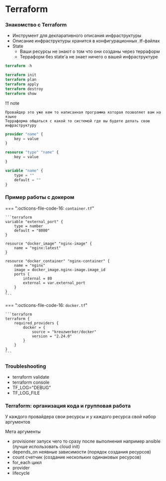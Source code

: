 # Terraform 

### Знакомство с Terraform

- Инструмент для декларативного описания инфраструктуры
- Описание инфраструктуры хранится в конфигурационных .tf-файлах
- State
    * Ваши ресурсы не знают о том что они созданы через терраформ
    * Терраформ без state'a не знает ничего о вашей инфраструктуре

```terraform
terraform -h

terraform init
terraform plan
terraform apply
terraform destroy
terraform show
```
!!! note

    Провайдер это уже кем то написанная программа которая позволяет вам на языке
    Терраформа общаться с какой то системой где вы будете делать свою инфраструктуру

```terraform
provider "name" {
    key = value
}

resource "type" "name" {
    key = value
}

variable "name" {
    type = ""
    default = ""
}
```

### Пример работы с докером

=== ":octicons-file-code-16: `container.tf`"

    ```terraform
    variable "external_port" { 
        type = number
        default = "8080"
    }

    resource "docker_image" "nginx-image" {
        name = "nginx:latest"
    }

    resource "docker_container" "nginx-container" {
        name = "nginx"
        image = docker_image.nginx-image.image_id
        ports {
            internal = 80
            external = var.external_port
        }
    }
    ```

=== ":octicons-file-code-16: `docker.tf`"

    ```terraform
    terraform {
        required_providers {
            docker = {
                source = "kreuzwerker/docker"
                version = "2.24.0"
            }
        }
    }
    ```

### Troubleshooting
- terraform validate
- terraform console
- TF_LOG="DEBUG"
- TF_LOG_FILE


### Terraform: организация кода и групповая работа

У каждого провайдера свои ресурсы и у каждого ресурса свой набор аргументов

Мета аргументы

- provisioner
    запуск чего то сразу после выполнения например ansible (лучше использовать cloud init)
- depends_on
    неявные зависимости (порядок создания ресурсов)
- count
    счетчик (создание нескольких одинаковых ресурсов)
- for_each
    цикл
- provider
- lifecycle








